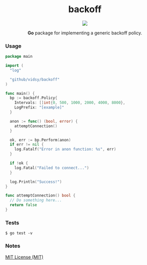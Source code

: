 <h1 align="center">backoff</h1>

<p align="center">
  <img src="https://circleci.com/gh/vidsy/backoff/tree/master.svg?style=shield">
</p>


<p align="center">
  <b>Go</b> package for implementing a generic backoff policy.
</p>

### Usage

```go
package main

import (
  "log"

  "github/vidsy/backoff"
)

func main() {
  bp := backoff.Policy{
    Intervals: []int{0, 500, 1000, 2000, 4000, 8000},
    LogPrefix: "[example]"
  }

  anon := func() (bool, error) {
    attemptConnection()
  }

  ok, err := bp.Perform(anon)
  if err != nil {
    log.Fatalf("Error in anon function: %s", err)
  }

  if !ok {
    log.Fatal("Failed to connect...")
  }

  log.Println("Success!")
}

func attemptConnection() bool {
  // Do something here...
  return false
}
```

### Tests

```
$ go test -v
```

### Notes

[MIT License (MIT)](https://opensource.org/licenses/MIT)
